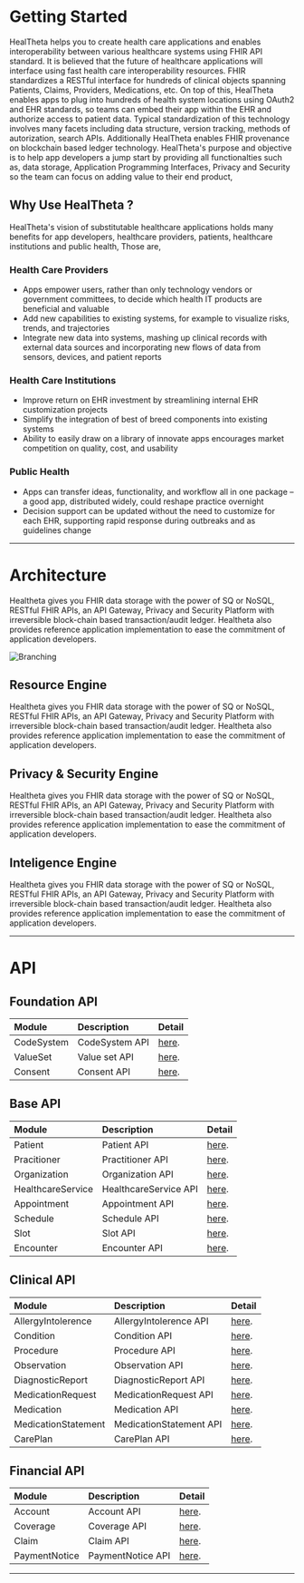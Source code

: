 # Getting Started

HealTheta helps you to create health care applications and enables interoperability between various healthcare systems using FHIR API standard. It is believed that the future of healthcare applications will interface using fast health care interoperability resources. FHIR standardizes a RESTful interface for hundreds of clinical objects spanning Patients, Claims, Providers, Medications, etc. On top of this, HealTheta enables apps to plug into hundreds of health system locations using OAuth2 and EHR standards, so teams can embed their app within the EHR and authorize access to patient data. Typical standardization of this technology involves many facets including data structure, version tracking, methods of autorization, search APIs. Additionally HealTheta enables FHIR provenance on blockchain based ledger technology. HealTheta's purpose and objective is to help app developers a jump start by providing all functionalties such as, data storage, Application Programming Interfaces, Privacy and Security so the team can focus on adding value to their end product,

## Why Use HealTheta ?
HealTheta's vision of substitutable healthcare applications holds many benefits for app developers, healthcare providers, patients, healthcare institutions and public health, Those are,

### Health Care Providers
- Apps empower users, rather than only technology vendors or government committees, to decide which health IT products are beneficial and valuable
- Add new capabilities to existing systems, for example to visualize risks, trends, and trajectories
- Integrate new data into systems, mashing up clinical records with external data sources and incorporating new flows of data from sensors, devices, and patient reports

### Health Care Institutions
- Improve return on EHR investment by streamlining internal EHR customization projects
- Simplify the integration of best of breed components into existing systems
- Ability to easily draw on a library of innovate apps encourages market competition on quality, cost, and usability

### Public Health
- Apps can transfer ideas, functionality, and workflow all in one package – a good app, distributed widely, could reshape practice overnight
- Decision support can be updated without the need to customize for each EHR, supporting rapid response during outbreaks and as guidelines change

* * *

# Architecture

Healtheta gives you FHIR data storage with the power of SQ or NoSQL, RESTful FHIR APIs, an API Gateway, Privacy and Security Platform with irreversible block-chain based transaction/audit ledger. Healtheta also provides reference application implementation to ease the commitment of application developers.

![Branching](https://user-images.githubusercontent.com/43714632/47506914-b6e1b100-d88e-11e8-9c59-8a9531a79412.jpg)

## Resource Engine
Healtheta gives you FHIR data storage with the power of SQ or NoSQL, RESTful FHIR APIs, an API Gateway, Privacy and Security Platform with irreversible block-chain based transaction/audit ledger. Healtheta also provides reference application implementation to ease the commitment of application developers.

## Privacy & Security Engine
Healtheta gives you FHIR data storage with the power of SQ or NoSQL, RESTful FHIR APIs, an API Gateway, Privacy and Security Platform with irreversible block-chain based transaction/audit ledger. Healtheta also provides reference application implementation to ease the commitment of application developers.

## Inteligence Engine
Healtheta gives you FHIR data storage with the power of SQ or NoSQL, RESTful FHIR APIs, an API Gateway, Privacy and Security Platform with irreversible block-chain based transaction/audit ledger. Healtheta also provides reference application implementation to ease the commitment of application developers.

* * *

# API
## Foundation API

| Module        | Description          | Detail |
|:-------------|:------------------|:------|
| CodeSystem           | CodeSystem API | [here](./another-page.html).  |
| ValueSet | Value set API   | [here](./another-page.html).  |
| Consent           | Consent API     | [here](./another-page.html).   |


## Base API

| Module        | Description          | Detail |
|:-------------|:------------------|:------|
| Patient           | Patient API | [here](./another-page.html).  |
| Pracitioner | Practitioner API   | [here](./another-page.html).  |
| Organization           | Organization API     | [here](./another-page.html).   |
| HealthcareService          | HealthcareService API | [here](./another-page.html). |
| Appointment          | Appointment API | [here](./another-page.html). |
| Schedule          | Schedule API | [here](./another-page.html). |
| Slot          | Slot API | [here](./another-page.html). |
| Encounter          | Encounter API | [here](./another-page.html). |

## Clinical API

| Module        | Description          | Detail |
|:-------------|:------------------|:------|
| AllergyIntolerence           | AllergyIntolerence API | [here](./another-page.html).  |
| Condition | Condition API   | [here](./another-page.html).  |
| Procedure           | Procedure API     | [here](./another-page.html).   |
| Observation          | Observation API | [here](./another-page.html). |
| DiagnosticReport          | DiagnosticReport API | [here](./another-page.html). |
| MedicationRequest          | MedicationRequest API | [here](./another-page.html). |
| Medication          | Medication API | [here](./another-page.html). |
| MedicationStatement          | MedicationStatement API | [here](./another-page.html). |
| CarePlan          | CarePlan API | [here](./another-page.html). |

## Financial API

| Module        | Description          | Detail |
|:-------------|:------------------|:------|
| Account           | Account API | [here](./another-page.html).  |
| Coverage | Coverage API   | [here](./another-page.html).  |
| Claim           | Claim API     | [here](./another-page.html).   |
| PaymentNotice          | PaymentNotice API | [here](./another-page.html). |



* * *


